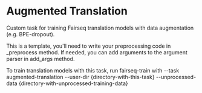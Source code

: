 # Augmented Translation
Custom task for training Fairseq translation models with data augmentation (e.g. BPE-dropout).

This is a template, you'll need to write your preprocessing code in _preprocess method. If needed, you can add arguments to the argument parser in add_args method.

To train translation models with this task, run fairseq-train with --task augmented-translation --user-dir {directory-with-this-task} --unprocessed-data {directory-with-unprocessed-training-data}
